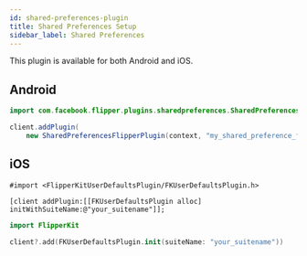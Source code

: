 ```yaml
---
id: shared-preferences-plugin
title: Shared Preferences Setup
sidebar_label: Shared Preferences
---
```


This plugin is available for both Android and iOS.

## Android

```java
import com.facebook.flipper.plugins.sharedpreferences.SharedPreferencesFlipperPlugin;

client.addPlugin(
    new SharedPreferencesFlipperPlugin(context, "my_shared_preference_file"));
```

## iOS


<!--DOCUSAURUS_CODE_TABS-->
<!--Objective-C-->
```objc
#import <FlipperKitUserDefaultsPlugin/FKUserDefaultsPlugin.h>

[client addPlugin:[[FKUserDefaultsPlugin alloc] initWithSuiteName:@"your_suitename"]];
```
<!--Swift-->
```swift
import FlipperKit

client?.add(FKUserDefaultsPlugin.init(suiteName: "your_suitename"))
```
<!--END_DOCUSAURUS_CODE_TABS-->
